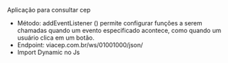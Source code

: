Aplicação para consultar cep
- Método: addEventListener () permite configurar funções a serem chamadas quando um evento especificado acontece, como quando um usuário clica em um botão.
- Endpoint: viacep.com.br/ws/01001000/json/ 
- Import Dynamic no Js
